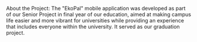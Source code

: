 About the Project:
The "EkoPal" mobile application was developed as part of our Senior Project in final year of our education, aimed at making campus life easier and more vibrant for universities while providing an experience that includes everyone within the university. It served as our graduation project.
